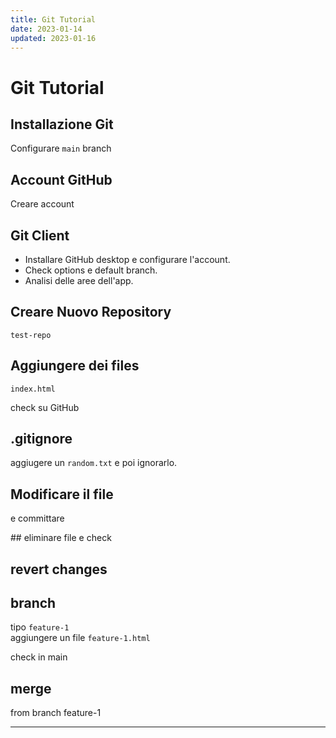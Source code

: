 ```yaml
---
title: Git Tutorial
date: 2023-01-14
updated: 2023-01-16
---
```

# Git Tutorial

## Installazione Git

Configurare `main` branch

## Account GitHub
Creare account

## Git Client

- Installare GitHub desktop e configurare l'account.
- Check options e default branch.
- Analisi delle aree dell'app.

## Creare Nuovo Repository
`test-repo`

## Aggiungere dei files

`index.html`

check su GitHub

## .gitignore
aggiugere un `random.txt` e poi ignorarlo.

## Modificare il file
e committare

## eliminare file
e check

## revert changes

## branch
tipo `feature-1`  
aggiungere un file `feature-1.html`

check in main

## merge
from branch feature-1

---




